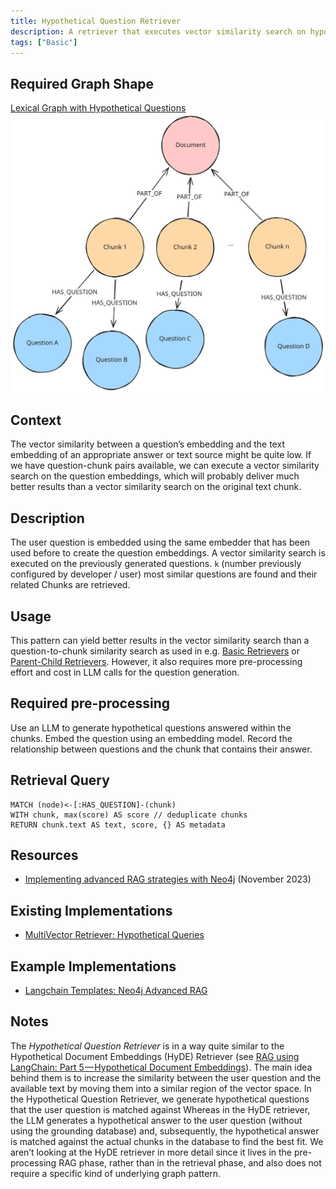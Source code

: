 ```yaml
---
title: Hypothetical Question Retriever
description: A retriever that executes vector similarity search on hypothetical Questions and retrieves the corresponding Chunks.
tags: ["Basic"]
---
```


## Required Graph Shape

[Lexical Graph with Hypothetical Questions](/reference/knowledge-graph/lexical-graph-hypothetical-questions)
![Lexical Graph with Hypothetical Questions](../../../../assets/images/knowledge-graph-lexical-graph-hypothetical-questions.svg)

## Context

The vector similarity between a question’s embedding and the text embedding of an appropriate answer or text source might be quite low. 
If we have question-chunk pairs available, we can execute a vector similarity search on the question embeddings, which will probably deliver much better results than a vector similarity search on the original text chunk.

## Description

The user question is embedded using the same embedder that has been used before to create the question embeddings. 
A vector similarity search is executed on the previously generated questions. `k` (number previously configured by developer / user) most similar questions are found and their related Chunks are retrieved.

## Usage

This pattern can yield better results in the vector similarity search than a question-to-chunk similarity search as used in e.g. [Basic Retrievers](/reference/graphrag/basic-retriever) or [Parent-Child Retrievers](/reference/graphrag/parent-child-retriever). 
However, it also requires more pre-processing effort and cost in LLM calls for the question generation.

## Required pre-processing

Use an LLM to generate hypothetical questions answered within the chunks. 
Embed the question using an embedding model. 
Record the relationship between questions and the chunk that contains their answer.

## Retrieval Query

```cypher
MATCH (node)<-[:HAS_QUESTION]-(chunk)
WITH chunk, max(score) AS score // deduplicate chunks
RETURN chunk.text AS text, score, {} AS metadata
```

## Resources

- [Implementing advanced RAG strategies with Neo4j](https://blog.langchain.dev/implementing-advanced-retrieval-rag-strategies-with-neo4j/) (November 2023)

## Existing Implementations

- [MultiVector Retriever: Hypothetical Queries](https://python.langchain.com/v0.1/docs/modules/data_connection/retrievers/multi_vector/#hypothetical-queries)

## Example Implementations

- [Langchain Templates: Neo4j Advanced RAG](https://github.com/langchain-ai/langchain/blob/master/templates/neo4j-advanced-rag/neo4j_advanced_rag/retrievers.py)


## Notes

The *Hypothetical Question Retriever* is in a way quite similar to the Hypothetical Document Embeddings (HyDE) Retriever (see [RAG using LangChain: Part 5 — Hypothetical Document Embeddings](https://jayant017.medium.com/rag-using-langchain-part-5-hypothetical-document-embeddings-hyde-050f57dfc252)). 
The main idea behind them is to increase the similarity between the user question and the available text by moving them into a similar region of the vector space. 
In the Hypothetical Question Retriever, we generate hypothetical questions that the user question is matched against
Whereas in the HyDE retriever, the LLM generates a hypothetical answer to the user question (without using the grounding database) and, subsequently, the hypothetical answer is matched against the actual chunks in the database to find the best fit. 
We aren’t looking at the HyDE retriever in more detail since it lives in the pre-processing RAG phase, rather than in the retrieval phase, and also does not require a specific kind of underlying graph pattern.